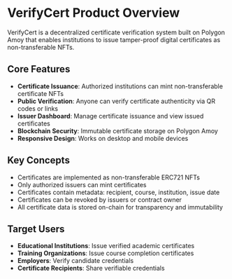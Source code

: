 # VerifyCert Product Overview

VerifyCert is a decentralized certificate verification system built on Polygon Amoy that enables institutions to issue tamper-proof digital certificates as non-transferable NFTs.

## Core Features

- **Certificate Issuance**: Authorized institutions can mint non-transferable certificate NFTs
- **Public Verification**: Anyone can verify certificate authenticity via QR codes or links  
- **Issuer Dashboard**: Manage certificate issuance and view issued certificates
- **Blockchain Security**: Immutable certificate storage on Polygon Amoy
- **Responsive Design**: Works on desktop and mobile devices

## Key Concepts

- Certificates are implemented as non-transferable ERC721 NFTs
- Only authorized issuers can mint certificates
- Certificates contain metadata: recipient, course, institution, issue date
- Certificates can be revoked by issuers or contract owner
- All certificate data is stored on-chain for transparency and immutability

## Target Users

- **Educational Institutions**: Issue verified academic certificates
- **Training Organizations**: Issue course completion certificates  
- **Employers**: Verify candidate credentials
- **Certificate Recipients**: Share verifiable credentials
